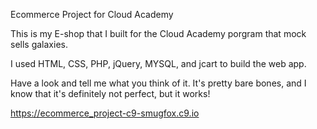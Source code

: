 Ecommerce Project for Cloud Academy


This is my E-shop that I built for the Cloud Academy porgram that mock sells galaxies.  

I used HTML, CSS, PHP, jQuery, MYSQL, and jcart to build the web app.  

Have a look and tell me what you think of it.  It's pretty bare bones, and I know that it's definitely not perfect, but 
it works!

https://ecommerce_project-c9-smugfox.c9.io

